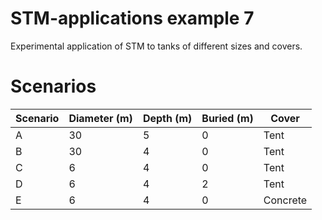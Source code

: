# STM-applications example 7
Experimental application of STM to tanks of different sizes and covers.

# Scenarios

| Scenario | Diameter (m) | Depth (m) | Buried (m) |  Cover     |
|----------|--------------|-----------|----------- | -------    |
| A        | 30           | 5         |    0       |  Tent      |
| B        | 30           | 4         |    0       |  Tent      |
| C        |  6           | 4         |    0       |  Tent      |
| D        |  6           | 4         |    2       |  Tent      |
| E        |  6           | 4         |    0       |  Concrete  |


